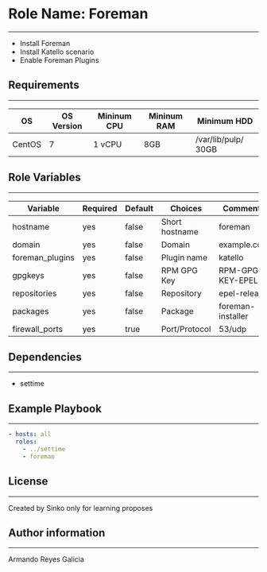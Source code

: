 # Role Name:  Foreman
***
* Install Foreman
* Install Katello scenario
* Enable Foreman Plugins

## Requirements
***
|     OS         |OS Version|Mininum CPU|Mininum RAM|Minimum HDD         |
|----------------|----------|-----------|-----------|--------------------|
|CentOS          |7         |1 vCPU     | 8GB       |/var/lib/pulp/ 30GB |

## Role Variables
***
|Variable       |Required|Default|Choices       |Comments          |
|---------------|--------|-------|--------------|------------------|
|hostname       |yes     |false  |Short hostname|foreman           |
|domain         |yes     |false  |Domain        |example.com       |
|foreman_plugins|yes     |false  |Plugin name   |katello           |
|gpgkeys        |yes     |false  |RPM GPG Key   |RPM-GPG-KEY-EPEL-7|
|repositories   |yes     |false  |Repository    |epel-release      |
|packages       |yes     |false  |Package       |foreman-installer |
|firewall_ports |yes     |true   |Port/Protocol |53/udp            |


## Dependencies
***
* settime

## Example Playbook
***
```yaml
- hosts: all
  roles:
    - ../settime
    - foreman
```
## License
***
Created by Sinko only for learning proposes
## Author information
***
Armando Reyes Galicia
